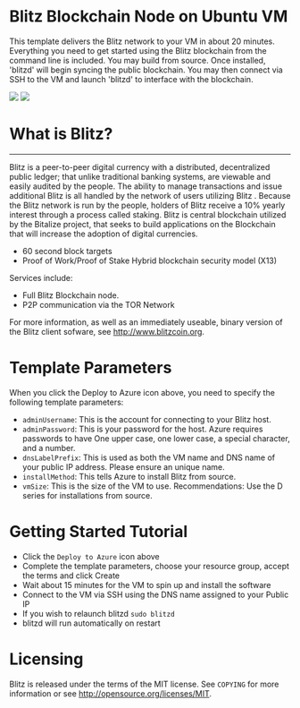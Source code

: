 # Blitz Blockchain Node on Ubuntu VM

This template delivers the Blitz network to your VM in about 20 minutes.  Everything you need to get started using the Blitz blockchain from the command line is included. 
You may build from source.  Once installed, 'blitzd' will begin syncing the public blockchain. 
You may then connect via SSH to the VM and launch 'blitzd' to interface with the blockchain.

<a href="https://portal.azure.com/#create/Microsoft.Template/uri/https%3A%2F%2Fraw.githubusercontent.com%2FAzure%2Fazure-quickstart-templates%2Fmaster%2Fblitz-blockchain-ubuntu%2Fazuredeploy.json" target="_blank"><img src="http://azuredeploy.net/deploybutton.png"/></a>
<a href="http://armviz.io/#/?load=https%3A%2F%2Fraw.githubusercontent.com%2FAzure%2Fazure-quickstart-templates%2Fmaster%2Fblitz-blockchain-ubuntu%2Fazuredeploy.json" target="_blank"><img src="http://armviz.io/visualizebutton.png"/></a>

# What is Blitz?
----------------

Blitz is a peer-to-peer digital currency with a distributed, decentralized public ledger; that unlike traditional banking systems, are viewable and easily audited by the people.
The ability to manage transactions and issue additional Blitz is all handled by the network of users utilizing Blitz . Because the Blitz network is run by the people, holders of Blitz receive a 10% yearly interest through a process called staking.
Blitz is central blockchain utilized by the Bitalize project, that seeks to build applications on the Blockchain that will increase the adoption of digital currencies.

- 60 second block targets
- Proof of Work/Proof of Stake Hybrid blockchain security model (X13)

Services include:
- Full Blitz Blockchain node.
- P2P communication via the TOR Network

For more information, as well as an immediately useable, binary version of
the Blitz client sofware, see http://www.blitzcoin.org.


# Template Parameters

When you click the Deploy to Azure icon above, you need to specify the following template parameters:

* `adminUsername`: This is the account for connecting to your Blitz host.
* `adminPassword`: This is your password for the host.  Azure requires passwords to have One upper case, one lower case, a special character, and a number.
* `dnsLabelPrefix`: This is used as both the VM name and DNS name of your public IP address.  Please ensure an unique name.
* `installMethod`: This tells Azure to install Blitz from source.
* `vmSize`: This is the size of the VM to use.  Recommendations: Use the D series for installations from source.

# Getting Started Tutorial

* Click the `Deploy to Azure` icon above
* Complete the template parameters, choose your resource group, accept the terms and click Create
* Wait about 15 minutes for the VM to spin up and install the software
* Connect to the VM via SSH using the DNS name assigned to your Public IP
* If you wish to relaunch blitzd `sudo blitzd`
* blitzd will run automatically on restart

# Licensing

Blitz is released under the terms of the MIT license. See `COPYING` for more information or see http://opensource.org/licenses/MIT.
